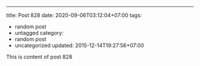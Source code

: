 ---
title: Post 828
date: 2020-09-06T03:12:04+07:00
tags:
  - random post
  - untagged
category:
  - random post
  - uncategorized
updated: 2015-12-14T19:27:56+07:00

This is content of post 828